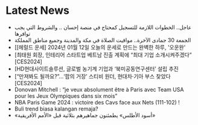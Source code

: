 # Latest News
-  عاجل.. الخطوات اللازمة للتسجيل كمحتاج في منصة إحسان .. والشروط التي يجب توافرها
-  الجمعة 30 جمادى الآخرة.. مواقيت الصلاة في مكة والمدينة وجميع مناطق المملكة
-  [[헤럴드 운세] 2024년 01월 12일 오늘의 운세로 만드는 완벽한 하루, '오운완'
-  [최태원 회장, 인테리어 스타트업 베트남 진출 계획에 “최대 기업 소개시켜주겠다” [CES2024]
-  [HD현대사이트솔루션, 글로벌 농기계 기업과 ‘북미공동연구센터’ 설립 추진
-  [“만져봐도 될까요?”…‘팝의 거장’ 스티비 원더, 현대차·기아 부스 찾았다 [CES2024]
-  Donovan Mitchell : “je veux absolument être à Paris avec Team USA pour les Jeux Olympiques dans six mois”
-  NBA Paris Game 2024 : victoire des Cavs face aux Nets (111-102) !
-  Buli trend biasa kalangan remaja?
-  «أسود الأطلس» يطمئنون جماهيرهم بثلاثية قبل «الأمم الأفريقية»
